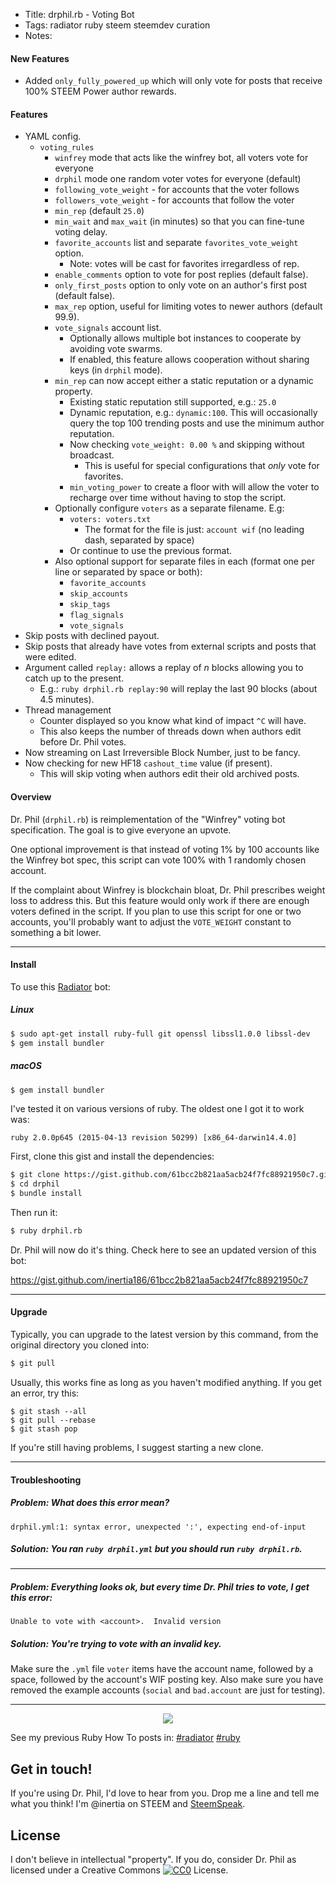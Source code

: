 * Title: drphil.rb - Voting Bot
* Tags: radiator ruby steem steemdev curation
* Notes: 

#### New Features

* Added `only_fully_powered_up` which will only vote for posts that receive 100% STEEM Power author rewards.

#### Features

* YAML config.
  * `voting_rules`
    * `winfrey` mode that acts like the winfrey bot, all voters vote for everyone
    * `drphil` mode one random voter votes for everyone (default)
    * `following_vote_weight` - for accounts that the voter follows
    * `followers_vote_weight` - for accounts that follow the voter
    * `min_rep` (default `25.0`)
    * `min_wait` and `max_wait` (in minutes) so that you can fine-tune voting delay.
    * `favorite_accounts` list and separate `favorites_vote_weight` option.
      * Note: votes will be cast for favorites irregardless of rep.
    * `enable_comments` option to vote for post replies (default false).
    * `only_first_posts` option to only vote on an author's first post (default false).
    * `max_rep` option, useful for limiting votes to newer authors (default 99.9).
    * `vote_signals` account list.
      * Optionally allows multiple bot instances to cooperate by avoiding vote swarms.
      * If enabled, this feature allows cooperation without sharing keys (in `drphil` mode).
    * `min_rep` can now accept either a static reputation or a dynamic property.
      * Existing static reputation still supported, e.g.: `25.0`
      * Dynamic reputation, e.g.: `dynamic:100`.  This will occasionally query the top 100 trending posts and use the minimum author reputation.
      * Now checking `vote_weight: 0.00 %` and skipping without broadcast.
        * This is useful for special configurations that *only* vote for favorites.
      * `min_voting_power` to create a floor with will allow the voter to recharge over time without having to stop the script.
    * Optionally configure `voters` as a separate filename.  E.g:
      * `voters: voters.txt`
        * The format for the file is just: `account wif` (no leading dash, separated by space)
      * Or continue to use the previous format.
    * Also optional support for separate files in each (format one per line or separated by space or both):
        * `favorite_accounts`
        * `skip_accounts`
        * `skip_tags`
        * `flag_signals`
        * `vote_signals`
* Skip posts with declined payout.
* Skip posts that already have votes from external scripts and posts that were edited.
* Argument called `replay:` allows a replay of *n* blocks allowing you to catch up to the present.
  * E.g.: `ruby drphil.rb replay:90` will replay the last 90 blocks (about 4.5 minutes).
* Thread management
  * Counter displayed so you know what kind of impact `^C` will have.
  * This also keeps the number of threads down when authors edit before Dr. Phil votes.
* Now streaming on Last Irreversible Block Number, just to be fancy.
* Now checking for new HF18 `cashout_time` value (if present).
  * This will skip voting when authors edit their old archived posts.

#### Overview

Dr. Phil (`drphil.rb`) is reimplementation of the "Winfrey" voting bot specification.  The goal is to give everyone an upvote.

One optional improvement is that instead of voting 1% by 100 accounts like the Winfrey bot spec, this script can vote 100% with 1 randomly chosen account.

If the complaint about Winfrey is blockchain bloat, Dr. Phil prescribes weight loss to address this. But this feature would only work if there are enough voters defined in the script.  If you plan to use this script for one or two accounts, you'll probably want to adjust the `VOTE_WEIGHT` constant to something a bit lower.

---

#### Install

To use this [Radiator](https://steemit.com/steem/@inertia/radiator-steem-ruby-api-client) bot:

##### Linux

```bash
$ sudo apt-get install ruby-full git openssl libssl1.0.0 libssl-dev
$ gem install bundler
```

##### macOS

```bash
$ gem install bundler
```

I've tested it on various versions of ruby.  The oldest one I got it to work was:

`ruby 2.0.0p645 (2015-04-13 revision 50299) [x86_64-darwin14.4.0]`

First, clone this gist and install the dependencies:

```bash
$ git clone https://gist.github.com/61bcc2b821aa5acb24f7fc88921950c7.git drphil
$ cd drphil
$ bundle install
```

Then run it:

```bash
$ ruby drphil.rb
```

Dr. Phil will now do it's thing.  Check here to see an updated version of this bot:

https://gist.github.com/inertia186/61bcc2b821aa5acb24f7fc88921950c7

---

#### Upgrade

Typically, you can upgrade to the latest version by this command, from the original directory you cloned into:

```bash
$ git pull
```

Usually, this works fine as long as you haven't modified anything.  If you get an error, try this:

```
$ git stash --all
$ git pull --rebase
$ git stash pop
```

If you're still having problems, I suggest starting a new clone.

---

#### Troubleshooting

##### Problem: What does this error mean?

```
drphil.yml:1: syntax error, unexpected ':', expecting end-of-input
```

##### Solution: You ran `ruby drphil.yml` but you should run `ruby drphil.rb`.

---

##### Problem: Everything looks ok, but every time Dr. Phil tries to vote, I get this error:

```
Unable to vote with <account>.  Invalid version
```

##### Solution: You're trying to vote with an invalid key.

Make sure the `.yml` file `voter` items have the account name, followed by a space, followed by the account's WIF posting key.  Also make sure you have removed the example accounts (`social` and `bad.account` are just for testing).

---

<center>
  <img src="http://i.imgur.com/qUZYLiQ.png" />
</center>

See my previous Ruby How To posts in: [#radiator](https://steemit.com/created/radiator) [#ruby](https://steemit.com/created/ruby)

## Get in touch!

If you're using Dr. Phil, I'd love to hear from you.  Drop me a line and tell me what you think!  I'm @inertia on STEEM and [SteemSpeak](http://discord.steemspeak.com).
  
## License

I don't believe in intellectual "property".  If you do, consider Dr. Phil as licensed under a Creative Commons [![CC0](http://i.creativecommons.org/p/zero/1.0/80x15.png)](http://creativecommons.org/publicdomain/zero/1.0/) License.
